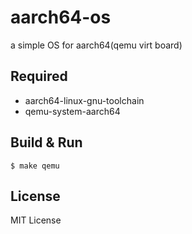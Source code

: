 # aarch64-os

a simple OS for aarch64(qemu virt board)

## Required
- aarch64-linux-gnu-toolchain
- qemu-system-aarch64

## Build & Run

```
$ make qemu
```

## License

MIT License
